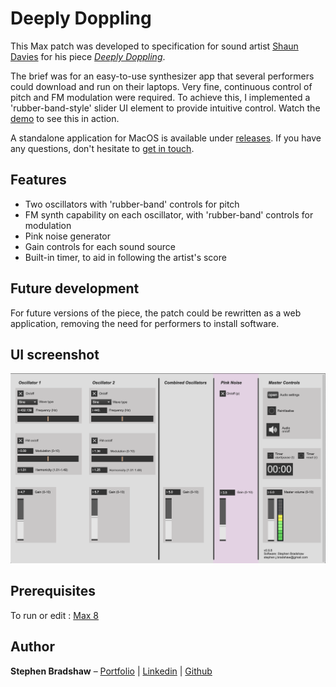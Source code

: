 # Deeply Doppling

This Max patch was developed to specification for sound artist [Shaun Davies](https://www.shaundavies.info/about) for his piece [_Deeply Doppling_](https://www.shaundavies.info/deeply-doppling).

The brief was for an easy-to-use synthesizer app that several performers could download and run on their laptops. Very fine, continuous control of pitch and FM modulation were required. To achieve this, I implemented a 'rubber-band-style' slider UI element to provide intuitive control. Watch the [demo](https://youtu.be/S9B7SCF8LSg) to see this in action.

A standalone application for MacOS is available under [releases](https://github.com/stephenjbradshaw/deeply-doppling/releases). If you have any questions, don't hesitate to [get in touch](mailto:hello@stephenbradshaw.dev).

## Features

- Two oscillators with 'rubber-band' controls for pitch
- FM synth capability on each oscillator, with 'rubber-band' controls for modulation
- Pink noise generator
- Gain controls for each sound source
- Built-in timer, to aid in following the artist's score

## Future development

For future versions of the piece, the patch could be rewritten as a web application, removing the need for performers to install software.

## UI screenshot

![UI screenshot](img/ui-screenshot.png)

## Prerequisites

To run or edit : [Max 8](https://cycling74.com/downloads)

## Author

**Stephen Bradshaw** – [Portfolio](https://www.stephenbradshaw.dev) | [Linkedin](https://www.linkedin.com/in/stephenbradshawdev/) | [Github](https://github.com/stephenjbradshaw)
